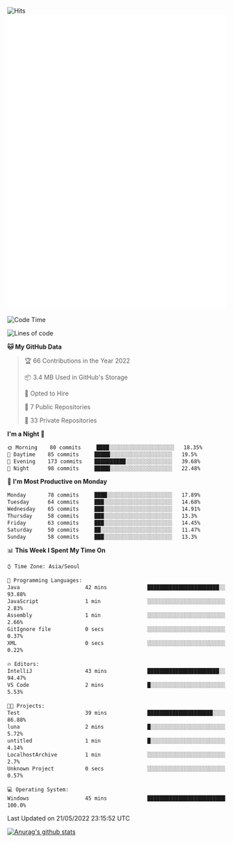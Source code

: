 ![Hits](https://hits.seeyoufarm.com/api/count/incr/badge.svg?url=https%3A%2F%2Fgithub.com%2Fkokose1234&count_bg=%2379C83D&title_bg=%23555555&icon=apple.svg&icon_color=%23E7E7E7&title=hits&edge_flat=false)
<br/>
![Metrics](https://github.com/kokose1234/kokose1234/blob/main/github-metrics.svg)

<!--START_SECTION:waka-->
![Code Time](http://img.shields.io/badge/Code%20Time-640%20hrs%2050%20mins-blue)

![Lines of code](https://img.shields.io/badge/From%20Hello%20World%20I%27ve%20Written-2%20Million%20lines%20of%20code-blue)

**🐱 My GitHub Data** 

> 🏆 66 Contributions in the Year 2022
 > 
> 📦 3.4 MB Used in GitHub's Storage 
 > 
> 💼 Opted to Hire
 > 
> 📜 7 Public Repositories 
 > 
> 🔑 33 Private Repositories  
 > 
**I'm a Night 🦉** 

```text
🌞 Morning    80 commits     ████░░░░░░░░░░░░░░░░░░░░░   18.35% 
🌆 Daytime    85 commits     █████░░░░░░░░░░░░░░░░░░░░   19.5% 
🌃 Evening    173 commits    ██████████░░░░░░░░░░░░░░░   39.68% 
🌙 Night      98 commits     █████░░░░░░░░░░░░░░░░░░░░   22.48%

```
📅 **I'm Most Productive on Monday** 

```text
Monday       78 commits     ████░░░░░░░░░░░░░░░░░░░░░   17.89% 
Tuesday      64 commits     ███░░░░░░░░░░░░░░░░░░░░░░   14.68% 
Wednesday    65 commits     ███░░░░░░░░░░░░░░░░░░░░░░   14.91% 
Thursday     58 commits     ███░░░░░░░░░░░░░░░░░░░░░░   13.3% 
Friday       63 commits     ███░░░░░░░░░░░░░░░░░░░░░░   14.45% 
Saturday     50 commits     ██░░░░░░░░░░░░░░░░░░░░░░░   11.47% 
Sunday       58 commits     ███░░░░░░░░░░░░░░░░░░░░░░   13.3%

```


📊 **This Week I Spent My Time On** 

```text
⌚︎ Time Zone: Asia/Seoul

💬 Programming Languages: 
Java                     42 mins             ███████████████████████░░   93.88% 
JavaScript               1 min               ░░░░░░░░░░░░░░░░░░░░░░░░░   2.83% 
Assembly                 1 min               ░░░░░░░░░░░░░░░░░░░░░░░░░   2.66% 
GitIgnore file           0 secs              ░░░░░░░░░░░░░░░░░░░░░░░░░   0.37% 
XML                      0 secs              ░░░░░░░░░░░░░░░░░░░░░░░░░   0.22%

🔥 Editors: 
IntelliJ                 43 mins             ███████████████████████░░   94.47% 
VS Code                  2 mins              █░░░░░░░░░░░░░░░░░░░░░░░░   5.53%

🐱‍💻 Projects: 
Test                     39 mins             █████████████████████░░░░   86.88% 
luna                     2 mins              █░░░░░░░░░░░░░░░░░░░░░░░░   5.72% 
untitled                 1 min               █░░░░░░░░░░░░░░░░░░░░░░░░   4.14% 
LocalhostArchive         1 min               ░░░░░░░░░░░░░░░░░░░░░░░░░   2.7% 
Unknown Project          0 secs              ░░░░░░░░░░░░░░░░░░░░░░░░░   0.57%

💻 Operating System: 
Windows                  45 mins             █████████████████████████   100.0%

```


 Last Updated on 21/05/2022 23:15:52 UTC
<!--END_SECTION:waka-->

[![Anurag's github stats](https://github-readme-stats.vercel.app/api?username=kokose1234&theme=dracula)](https://github.com/anuraghazra/github-readme-stats)



	

